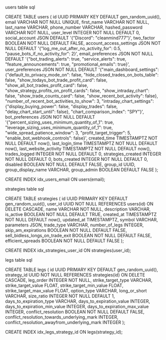 users table
sql


CREATE TABLE users (
    id UUID PRIMARY KEY DEFAULT gen_random_uuid(),
    email VARCHAR NOT NULL UNIQUE,
    first_name VARCHAR NOT NULL,
    last_name VARCHAR,
    phone_number VARCHAR,
    hashed_password VARCHAR NOT NULL,
    user_level INTEGER NOT NULL DEFAULT 0,
    social_account JSON DEFAULT '{"Discord": "cleanmind777"}',
    two_factor BOOLEAN NOT NULL DEFAULT FALSE,
    account_access_settings JSON NOT NULL DEFAULT '{"log_me_out_after_no_activity_for": 0.5, "pause_bots_if_no_activity_for": 2}',
    email_preferences JSON NOT NULL DEFAULT '{"bot_trading_alerts": true, "service_alerts": true, "feature_announcements": true, "promotional_emails": true}',
    user_preferences JSON NOT NULL DEFAULT '{"main_dashboard_settings": {"default_to_privacy_mode_on": false, "hide_closed_trades_on_bots_table": false, "show_todays_bot_trade_profit_card": false, "show_all_bot_trades_profit_card": false, "show_strategy_profits_on_profit_cards": false, "show_intraday_chart": false, "show_trade_counts_card": false, "show_recent_bot_activity": false}, "number_of_recent_bot_activities_to_show": 3, "intraday_chart_settings": {"display_buying_power": false, "display_trades": false, "delay_chart_start_until": false}, "chart_comparison_index": "SPY"}',
    bot_preferences JSON NOT NULL DEFAULT '{"percent_sizing_uses_minimum_quantity_of_1": true, "leverage_sizing_uses_minimum_quantity_of_1": true, "wide_spread_patience_window": 3, "profit_target_trigger": 5, "enable_bot_webhook_controls": false}',
    created_time TIMESTAMPTZ NOT NULL DEFAULT now(),
    last_login_time TIMESTAMPTZ NOT NULL DEFAULT now(),
    last_website_activity TIMESTAMPTZ NOT NULL DEFAULT now(),
    trades_logged INTEGER NOT NULL DEFAULT 0,
    strategies_created INTEGER NOT NULL DEFAULT 0,
    bots_created INTEGER NOT NULL DEFAULT 0,
    disabled BOOLEAN NOT NULL DEFAULT FALSE,
    group_id UUID,
    group_display_name VARCHAR,
    group_admin BOOLEAN DEFAULT FALSE
);

CREATE INDEX idx_users_email ON users(email);



strategies table
sql


CREATE TABLE strategies (
    id UUID PRIMARY KEY DEFAULT gen_random_uuid(),
    user_id UUID NOT NULL REFERENCES users(id) ON DELETE CASCADE,
    name VARCHAR NOT NULL,
    description VARCHAR,
    is_active BOOLEAN NOT NULL DEFAULT TRUE,
    created_at TIMESTAMPTZ NOT NULL DEFAULT now(),
    updated_at TIMESTAMPTZ,
    symbol VARCHAR,
    parameters JSON,
    trade_type VARCHAR,
    number_of_legs INTEGER,
    skip_am_expirations BOOLEAN NOT NULL DEFAULT FALSE,
    sell_bidless_longs_on_trade_exit BOOLEAN NOT NULL DEFAULT FALSE,
    efficient_spreads BOOLEAN NOT NULL DEFAULT FALSE
);

CREATE INDEX idx_strategies_user_id ON strategies(user_id);


legs table
sql


CREATE TABLE legs (
    id UUID PRIMARY KEY DEFAULT gen_random_uuid(),
    strategy_id UUID NOT NULL REFERENCES strategies(id) ON DELETE CASCADE,
    leg_order INTEGER NOT NULL,
    strike_target_type VARCHAR,
    strike_target_value FLOAT,
    strike_target_min_value FLOAT,
    strike_target_max_value FLOAT,
    option_type VARCHAR,
    long_or_short VARCHAR,
    size_ratio INTEGER NOT NULL DEFAULT 1,
    days_to_expiration_type VARCHAR,
    days_to_expiration_value INTEGER,
    days_to_expiration_min_value INTEGER,
    days_to_expiration_max_value INTEGER,
    conflict_resolution BOOLEAN NOT NULL DEFAULT FALSE,
    conflict_resolution_towards_underlying_mark INTEGER,
    conflict_resolution_awayfrom_underlying_mark INTEGER
);

CREATE INDEX idx_legs_strategy_id ON legs(strategy_id);